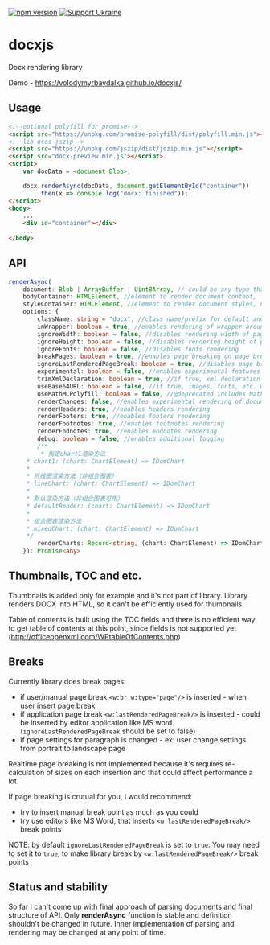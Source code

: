 [![npm version](https://badge.fury.io/js/docx-preview.svg)](https://www.npmjs.com/package/docx-preview)
[![Support Ukraine](https://img.shields.io/badge/Support-Ukraine-blue?style=flat&logo=adguard)](https://war.ukraine.ua/)

# docxjs
Docx rendering library

Demo - https://volodymyrbaydalka.github.io/docxjs/

Usage
-----
```html
<!--optional polyfill for promise-->
<script src="https://unpkg.com/promise-polyfill/dist/polyfill.min.js"></script>
<!--lib uses jszip-->
<script src="https://unpkg.com/jszip/dist/jszip.min.js"></script>
<script src="docx-preview.min.js"></script>
<script>
    var docData = <document Blob>;

    docx.renderAsync(docData, document.getElementById("container"))
        .then(x => console.log("docx: finished"));
</script>
<body>
    ...
    <div id="container"></div>
    ...
</body>
```
API
---
```ts
renderAsync(
    document: Blob | ArrayBuffer | Uint8Array, // could be any type that supported by JSZip.loadAsync
    bodyContainer: HTMLElement, //element to render document content,
    styleContainer: HTMLElement, //element to render document styles, numbeings, fonts. If null, bodyContainer will be used.
    options: {
        className: string = "docx", //class name/prefix for default and document style classes
        inWrapper: boolean = true, //enables rendering of wrapper around document content
        ignoreWidth: boolean = false, //disables rendering width of page
        ignoreHeight: boolean = false, //disables rendering height of page
        ignoreFonts: boolean = false, //disables fonts rendering
        breakPages: boolean = true, //enables page breaking on page breaks
        ignoreLastRenderedPageBreak: boolean = true, //disables page breaking on lastRenderedPageBreak elements
        experimental: boolean = false, //enables experimental features (tab stops calculation)
        trimXmlDeclaration: boolean = true, //if true, xml declaration will be removed from xml documents before parsing
        useBase64URL: boolean = false, //if true, images, fonts, etc. will be converted to base 64 URL, otherwise URL.createObjectURL is used
        useMathMLPolyfill: boolean = false, //@deprecated includes MathML polyfills for chrome, edge, etc.
        renderChanges: false, //enables experimental rendering of document changes (inserions/deletions)
        renderHeaders: true, //enables headers rendering
        renderFooters: true, //enables footers rendering
        renderFootnotes: true, //enables footnotes rendering
        renderEndnotes: true, //enables endnotes rendering
        debug: boolean = false, //enables additional logging
        /**
         * 指定chart1渲染方法
	 * chart1: (chart: ChartElement) => IDomChart
	 * 
	 * 折线图渲染方法（非组合图表）
	 * lineChart: (chart: ChartElement) => IDomChart
	 * 
	 * 默认渲染方法（非组合图表可用）
	 * defaultRender: (chart: ChartElement) => IDomChart
	 * 
	 * 组合图表渲染方法
	 * mixedChart: (chart: ChartElement) => IDomChart
	 */
        renderCharts: Record<string, (chart: ChartElement) => IDomChart>;
    }): Promise<any>
```
Thumbnails, TOC and etc.
------
Thumbnails is added only for example and it's not part of library. Library renders DOCX into HTML, so it can't be efficiently used for thumbnails. 

Table of contents is built using the TOC fields and there is no efficient way to get table of contents at this point, since fields is not supported yet (http://officeopenxml.com/WPtableOfContents.php)

Breaks
------
Currently library does break pages:
- if user/manual page break `<w:br w:type="page"/>` is inserted - when user insert page break
- if application page break `<w:lastRenderedPageBreak/>` is inserted - could be inserted by editor application like MS word (`ignoreLastRenderedPageBreak` should be set to false)
- if page settings for paragraph is changed - ex: user change settings from portrait to landscape page

Realtime page breaking is not implemented because it's requires re-calculation of sizes on each insertion and that could affect performance a lot. 

If page breaking is crutual for you, I would recommend:
- try to insert manual break point as much as you could
- try use editors like MS Word, that inserts `<w:lastRenderedPageBreak/>` break points

NOTE: by default `ignoreLastRenderedPageBreak` is set to `true`. You may need to set it to `true`, to make library break by `<w:lastRenderedPageBreak/>` break points

Status and stability
------
So far I can't come up with final approach of parsing documents and final structure of API. Only **renderAsync** function is stable and definition shouldn't be changed in future. Inner implementation of parsing and rendering may be changed at any point of time.
